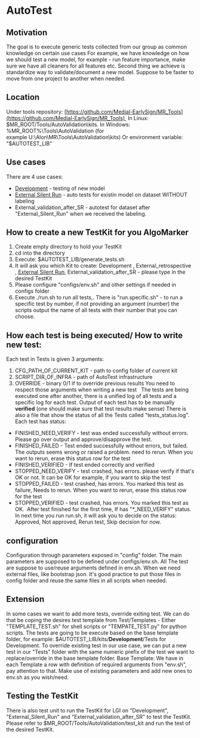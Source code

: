 # AutoTest

## Motivation
The goal is to execute generic tests collected from our group as common knowledge on certain use cases 
For example, we have knowledge on how we should test a new model, for example - run feature importance, make sure we have all cleaners for all features etc.
Second thing we achieve is standardize way to validate/document a new model. Suppose to be faster to move from one project to another when needed.

## Location
Under tools repository: [https://github.com/Medial-EarlySign/MR_Tools](https://github.com/Medial-EarlySign/MR_Tools) 
In Linux: $MR_ROOT/Tools/AutoValidation\kits.
In Windows: %MR_ROOT%\Tools\AutoValidation (for example U:\Alon\MR\Tools\AutoValidation\kits)
Or environment variable: "$AUTOTEST_LIB"

## Use cases
There are 4 use cases:

- [Development](Development%20kit) - testing of new model
- [External Silent Run](External%20Silent%20Run) - auto tests for existin model on dataset WITHOUT labeling
- External_validation_after_SR - autotest for dataset after "External_Silent_Run" when we received the labeling.

## How to create a new TestKit for you AlgoMarker
1. Create empty directory to hold your TestKit
2. cd into the directory
3. Execute: $AUTOTEST_LIB/generate_tests.sh
4. It will ask you which Kit to create: Development , External_retrospective , [External Silent Run](External%20Silent%20Run), External_validation_after_SR - please type in the desired TestKit
5. Please configure "configs/env.sh" and other settings if needed in configs folder
6. Execute ./run.sh to run all tests,. There is "run.specific.sh" - to run a specific test by number, if not providing an argument (number) the scripts output the name of all tests with their number that you can choose.

## How each test is being executed/ How to write new test:
Each test in Tests is given 3 arguments:

1. CFG_PATH_OF_CURRENT_KIT - path to config folder of current kit
2. SCRIPT_DIR_OF_INFRA - path of AutoTest infrastructure
3. OVERRIDE - binary 0/1 if to override previous results
You need to respect those arguments when writing a new test
 
The tests are being executed one after another, there is a unified log of all tests and a specific log for each test.
Output of each test has to be manually **verified** (one should make sure that test results make sense)
There is also a file that show the status of all the Tests called "tests_status.log". Each test has status:

- FINISHED_NEED_VERIFY - test was ended successfully without errors. Please go over output and approve/disapprove the test. 
- FINISHED_FAILED - Test ended successfully without errors, but failed. The outputs seems wrong or raised a problem. need to rerun. When you want to rerun, erase this status row for the test
- FINISHED_VERIFIED - If test ended correctly and verified
- STOPPED_NEED_VERIFY - test crashed, has errors. please verify if that's OK or not. It can be OK for example, if you want to skip the test
- STOPPED_FAILED - test crashed, has errors. You marked this test as failure, Needs to rerun. When you want to rerun, erase this status row for the test
- STOPPED_VERIFIED - test crashed, has errors. You marked this test as OK. 
After test finished for the first time, If has "*_NEED_VERIFY" status. In next time you run run.sh, it will ask you to decide on the status: Approved, Not approved, Rerun test, Skip decision for now.

## configuration
Configuration through parameters exposed in "config" folder. The main parameters are supposed to be defined under configs/env.sh.
All The test are suppose to use/reuse arguments defined in env.sh. When we need external files, like bootstrap json. 
It's good practice to put those files in config folder and reuse the same files in all scripts when needed. 

## Extension
In some cases we want to add more tests, override exiting test. 
We can do that be coping the desires test template from Test/Templates - Either "TEMPLATE_TEST.sh" for shell scripts or "TEMPATE_TEST.py" for python scripts.
The tests are going to be execute based on the base template folder, for example: $AUTOTEST_LIB/kits/**Development**/Tests for Development.
To override existing test in our use case, we can put a new test in our "Tests" folder with the same numeric prefix of the test we want to replace/override in the base template folder.
Base Template:
We have in each Template a row with definition of required arguments from "env.sh", pay attention to that. Make use of existing parameters and add new ones to env.sh as you wish/need.

## Testing the TestKit
There is also test unit to run the TestKit for LGI on "Development", "External_Silent_Run" and "External_validation_after_SR" to test the TestKit.
Please refer to $MR_ROOT/Tools/AutoValidation/test_kit and run the test of the desired TestKit.
 
